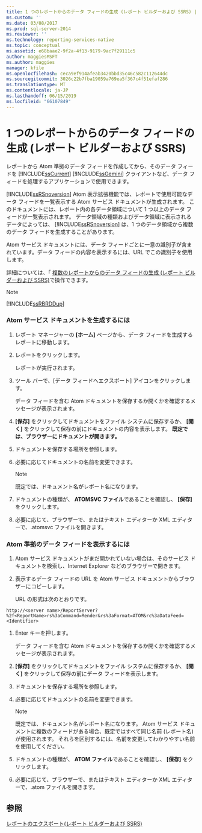 ```yaml
---
title: 1 つのレポートからのデータ フィードの生成 (レポート ビルダーおよび SSRS) | Microsoft Docs
ms.custom: ''
ms.date: 03/08/2017
ms.prod: sql-server-2014
ms.reviewer: ''
ms.technology: reporting-services-native
ms.topic: conceptual
ms.assetid: e68baae2-9f2a-4f13-9179-9ac7f29111c5
author: maggiesMSFT
ms.author: maggies
manager: kfile
ms.openlocfilehash: ceca9ef914afeab3420bbd35c46c582c112644dc
ms.sourcegitcommit: 3026c22b7fba19059a769ea5f367c4f51efaf286
ms.translationtype: MT
ms.contentlocale: ja-JP
ms.lasthandoff: 06/15/2019
ms.locfileid: "66107849"
---
```

# <a name="generate-data-feeds-from-a-report-report-builder-and-ssrs"></a>1 つのレポートからのデータ フィードの生成 (レポート ビルダーおよび SSRS)
  レポートから Atom 準拠のデータ フィードを作成してから、そのデータ フィードを [!INCLUDE[ssCurrent](../../includes/sscurrent-md.md)] [!INCLUDE[ssGemini](../../includes/ssgemini-md.md)] クライアントなど、データ フィードを処理するアプリケーションで使用できます。  
  
 [!INCLUDE[ssRSnoversion](../../includes/ssrsnoversion-md.md)] Atom 表示拡張機能では、レポートで使用可能なデータ フィードを一覧表示する Atom サービス ドキュメントが生成されます。 このドキュメントには、レポート内の各データ領域について 1 つ以上のデータ フィードが一覧表示されます。 データ領域の種類およびデータ領域に表示されるデータによっては、 [!INCLUDE[ssRSnoversion](../../includes/ssrsnoversion-md.md)] は、1 つのデータ領域から複数のデータ フィードを生成することがあります。  
  
 Atom サービス ドキュメントには、データ フィードごとに一意の識別子が含まれています。データ フィードの内容を表示するには、URL でこの識別子を使用します。  
  
 詳細については、「 [複数のレポートからのデータ フィードの生成 &#40;レポート ビルダーおよび SSRS&#41;](generating-data-feeds-from-reports-report-builder-and-ssrs.md)で操作できます。  
  
> [!NOTE]  
>  [!INCLUDE[ssRBRDDup](../../includes/ssrbrddup-md.md)]  
  
### <a name="to-generate-an-atom-service-document"></a>Atom サービス ドキュメントを生成するには  
  
1.  レポート マネージャーの **[ホーム]** ページから、データ フィードを生成するレポートに移動します。  
  
2.  レポートをクリックします。  
  
     レポートが実行されます。  
  
3.  ツール バーで、[データ フィードへエクスポート] アイコンをクリックします。  
  
     データ フィードを含む Atom ドキュメントを保存するか開くかを確認するメッセージが表示されます。  
  
4.  **[保存]** をクリックしてドキュメントをファイル システムに保存するか、 **[開く]** をクリックして保存の前にドキュメントの内容を表示します。 **既定では、ブラウザーにドキュメントが開きます。**  
  
5.  ドキュメントを保存する場所を参照します。  
  
6.  必要に応じてドキュメントの名前を変更できます。  
  
    > [!NOTE]  
    >  既定では、ドキュメント名がレポート名になります。  
  
7.  ドキュメントの種類が、 **ATOMSVC ファイル**であることを確認し、 **[保存]** をクリックします。  
  
8.  必要に応じて、ブラウザーで、またはテキスト エディターか XML エディターで、.atomsvc ファイルを開きます。  
  
### <a name="to-view-an-atom-compliant-data-feed"></a>Atom 準拠のデータ フィードを表示するには  
  
1.  Atom サービス ドキュメントがまだ開かれていない場合は、そのサービス ドキュメントを検索し、Internet Explorer などのブラウザーで開きます。  
  
2.  表示するデータ フィードの URL を Atom サービス ドキュメントからブラウザーにコピーします。  
  
     URL の形式は次のとおりです。  
  
 `http://<server name>/ReportServer?%2f<ReportName>rs%3aCommand=Render&rs%3aFormat=ATOM&rc%3aDataFeed=<Identifier>`  
  
1.  Enter キーを押します。  
  
     データ フィードを含む Atom ドキュメントを保存するか開くかを確認するメッセージが表示されます。  
  
2.  **[保存]** をクリックしてドキュメントをファイル システムに保存するか、 **[開く]** をクリックして保存の前にデータ フィードを表示します。  
  
3.  ドキュメントを保存する場所を参照します。  
  
4.  必要に応じてドキュメントの名前を変更できます。  
  
    > [!NOTE]  
    >  既定では、ドキュメント名がレポート名になります。 Atom サービス ドキュメントに複数のフィードがある場合、既定ではすべて同じ名前 (レポート名) が使用されます。 それらを区別するには、名前を変更してわかりやすい名前を使用してください。  
  
5.  ドキュメントの種類が、 **ATOM ファイル**であることを確認し、 **[保存]** をクリックします。  
  
6.  必要に応じて、ブラウザーで、またはテキスト エディターか XML エディターで、.atom ファイルを開きます。  
  
## <a name="see-also"></a>参照  
 [レポートのエクスポート&#40;レポート ビルダーおよび SSRS&#41;](export-reports-report-builder-and-ssrs.md)  
  
  
